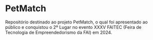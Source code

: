 # PetMatch
Repositório destinado ao projeto PetMatch, o qual foi apresentado ao público e conquistou o 2º Lugar no evento XXXV FAITEC (Feira de Tecnologia de Empreendedorismo da FAI) em 2024.
